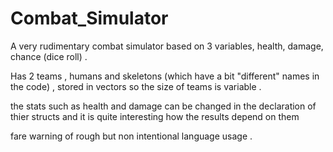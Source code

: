 # Combat_Simulator
A very rudimentary combat simulator based on 3 variables, health, damage, chance (dice roll) . 

Has 2 teams , humans and skeletons (which have a bit "different" names in the code) , stored in vectors so the size of teams is variable . 

the stats such as health and damage can be changed in the declaration of thier structs and it is quite interesting how the results depend on them

fare warning of rough but non intentional language usage . 
